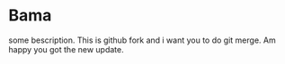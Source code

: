 # Bama

some bescription.
This is github fork and i want you to do git merge.
Am happy you got the new update.
